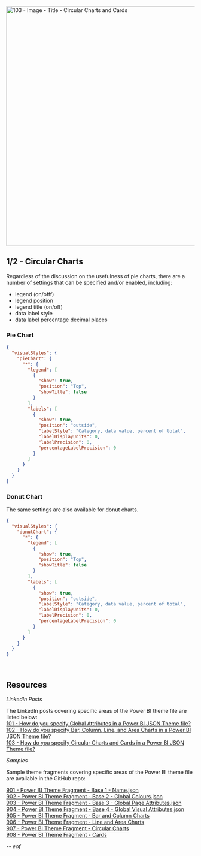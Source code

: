 <img width="1280" height="640" alt="103 - Image - Title - Circular Charts and Cards" src="https://github.com/user-attachments/assets/c723f478-3db1-4ad1-8fcf-3cad08d3d521" />

## 1/2 - Circular Charts

Regardless of the discussion on the usefulness of pie charts, there are a number of settings that can be specified and/or enabled, including:

- legend (on/offf)
- legend position
- legend title (on/off)
- data label style
- data label percentage decimal places

### Pie Chart

``` json
{
  "visualStyles": {
    "pieChart": {
      "*": {
        "legend": [
          {
            "show": true,
            "position": "Top",
            "showTitle": false
          }
        ],
        "labels": [
          {
            "show": true,
            "position": "outside",
            "labelStyle": "Category, data value, percent of total",
            "labelDisplayUnits": 0,
            "labelPrecision": 0,
            "percentageLabelPrecision": 0
          }
        ]
      }
    }
  }
}
```

### Donut Chart

The same settings are also available for donut charts.

``` json
{
  "visualStyles": {
    "donutChart": {
      "*": {
        "legend": [
          {
            "show": true,
            "position": "Top",
            "showTitle": false
          }
        ],
        "labels": [
          {
            "show": true,
            "position": "outside",
            "labelStyle": "Category, data value, percent of total",
            "labelDisplayUnits": 0,
            "labelPrecision": 0,
            "percentageLabelPrecision": 0
          }
        ]
      }
    }
  }
}
```

<br>

## Resources

*LinkedIn Posts*

The LinkedIn posts covering specific areas of the Power BI theme file are listed below: <br>
[101 - How do you specify Global Attributes in a Power BI JSON Theme file?](https://www.linkedin.com/posts/gregphilps_powerbi-documentationmatters-dataanalytics-activity-7368600915009830912-wb3Z) <br>
[102 - How do you specify Bar, Column, Line, and Area Charts in a Power BI JSON Theme file?](https://www.linkedin.com/posts/gregphilps_powerbi-documentationmatters-dataanalytics-activity-7371153792802897920-ZqnK) <br>
[103 - How do you specify Circular Charts and Cards in a Power BI JSON Theme file?](https://www.linkedin.com/posts/gregphilps_powerbi-documentationmatters-dataanalytics-activity-7373669687638859777-KZTg) <br>

*Samples*

Sample theme fragments covering specific areas of the Power BI theme file are available in the GitHub repo: <br>

[901 - Power BI Theme Fragment - Base 1 - Name.json](https://github.com/alexbadiu-insightsinmotion/PBI-Documentation/blob/main/Components/Theme/901%20-%20Power%20BI%20Theme%20Fragment%20-%20Base%201%20-%20Name.json) <br>
[902 - Power BI Theme Fragment - Base 2 - Global Colours.json](https://github.com/alexbadiu-insightsinmotion/PBI-Documentation/blob/main/Components/Theme/902%20-%20Power%20BI%20Theme%20Fragment%20-%20Base%202%20-%20Global%20Colours.json) <br>
[903 - Power BI Theme Fragment - Base 3 - Global Page Attributes.json](https://github.com/alexbadiu-insightsinmotion/PBI-Documentation/blob/main/Components/Theme/903%20-%20Power%20BI%20Theme%20Fragment%20-%20Base%203%20-%20Global%20Page%20Attributes.json) <br>
[904 - Power BI Theme Fragment - Base 4 - Global Visual Attributes.json](https://github.com/alexbadiu-insightsinmotion/PBI-Documentation/blob/main/Components/Theme/904%20-%20Power%20BI%20Theme%20Fragment%20-%20Base%204%20-%20Global%20Visual%20Attributes.json) <br>
[905 - Power BI Theme Fragment - Bar and Column Charts](https://github.com/alexbadiu-insightsinmotion/PBI-Documentation/blob/main/Components/Theme/905%20-%20Power%20BI%20Theme%20Fragment%20-%20Bar%20and%20Column%20Charts.json) <br>
[906 - Power BI Theme Fragment - Line and Area Charts](https://github.com/alexbadiu-insightsinmotion/PBI-Documentation/blob/main/Components/Theme/906%20-%20Power%20BI%20Theme%20Fragment%20-%20Line%20and%20Area%20Charts.json) <br>
[907 - Power BI Theme Fragment - Circular Charts](https://github.com/alexbadiu-insightsinmotion/PBI-Documentation/blob/main/Components/Theme/907%20-%20Power%20BI%20Theme%20Fragment%20-%20Circular%20Charts.json) <br>
[908 - Power BI Theme Fragment - Cards](https://github.com/alexbadiu-insightsinmotion/PBI-Documentation/blob/main/Components/Theme/908%20-%20Power%20BI%20Theme%20Fragment%20-%20Cards.json) <br>

*-- eof*
